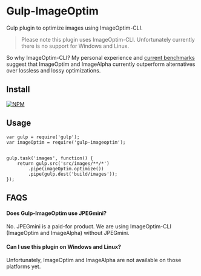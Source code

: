 # Gulp-ImageOptim

Gulp plugin to optimize images using ImageOptim-CLI.

> Please note this plugin uses ImageOptim-CLI.  Unfortunately currently there is no support for Windows and Linux.


So why ImageOptim-CLI?  My personal experience and [current benchmarks](http://jamiemason.github.io/ImageOptim-CLI/) suggest that ImageOptim and ImageAlpha currently outperform alternatives over lossless and lossy optimizations.


## Install

[![NPM](https://nodei.co/npm/gulp-imageoptim.png?mini=true)](https://nodei.co/npm/gulp-imageoptim/)
  

## Usage

```
var gulp = require('gulp');
var imageOptim = require('gulp-imageoptim');


gulp.task('images', function() {
    return gulp.src('src/images/**/*')
        .pipe(imageOptim.optimize())
        .pipe(gulp.dest('build/images'));
});
```


## FAQS

#### Does Gulp-ImageOptim use JPEGmini?

No.  JPEGmini is a paid-for product.  We are using ImageOptim-CLI (ImageOptim and ImageAlpha) without JPEGmini.


#### Can I use this plugin on Windows and Linux?

Unfortunately, ImageOptim and ImageAlpha are not available on those platforms yet.
